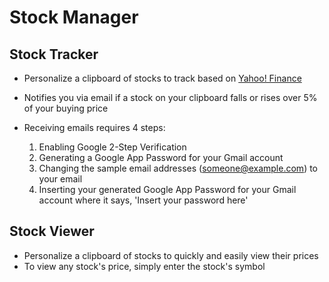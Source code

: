 # **Stock Manager**

## Stock Tracker
* Personalize a clipboard of stocks to track based on [Yahoo! Finance](https://finance.yahoo.com/)

* Notifies you via email if a stock on your clipboard falls or rises over 5% of your buying price

* Receiving emails requires 4 steps:
  1. Enabling Google 2-Step Verification
  2. Generating a Google App Password for your Gmail account
  3. Changing the sample email addresses (someone@example.com) to your email
  4. Inserting your generated Google App Password for your Gmail account where it says, 'Insert your password here'
  
## Stock Viewer
* Personalize a clipboard of stocks to quickly and easily view their prices
* To view any stock's price, simply enter the stock's symbol
  
